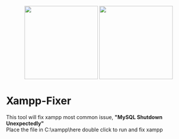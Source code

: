 <p align="center">
<img src="https://cdn.discordapp.com/attachments/469034753752956928/954404363261059152/imageedit_1_6228704109-removebg-preview.png" widht="200" height="200" border="0">
<img src="https://kinsta.com/wp-content/uploads/2021/02/xampp-mysql-shutdown-unexpectedly.png" widht="200" height="200" border="0">
</p>

# Xampp-Fixer
This tool will fix xampp most common issue, <b>"MySQL Shutdown Unexpectedly"</b>
<br>
Place the file in C:\xampp\here double click to run and fix xampp
